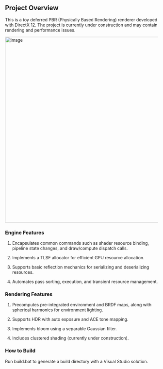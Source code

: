 ## Project Overview
This is a toy deferred PBR (Physically Based Rendering) renderer developed with DirectX 12. The project is currently under construction and may contain rendering and performance issues.

<img width="1306" height="612" alt="image" src="https://github.com/user-attachments/assets/ce9ae5fa-ee09-46bb-a390-8a1465db287e" />


### Engine Features
1. Encapsulates common commands such as shader resource binding, pipeline state changes, and draw/compute dispatch calls.

2. Implements a TLSF allocator for efficient GPU resource allocation.

3. Supports basic reflection mechanics for serializing and deserializing resources.

4. Automates pass sorting, execution, and transient resource management.

### Rendering Features
1. Precomputes pre-integrated environment and BRDF maps, along with spherical harmonics for environment lighting.

2. Supports HDR with auto exposure and ACE tone mapping.

3. Implements bloom using a separable Gaussian filter.

4. Includes clustered shading (currently under construction).

### How to Build
Run build.bat to generate a build directory with a Visual Studio solution.
